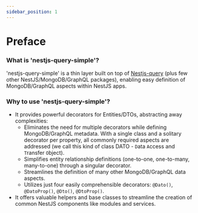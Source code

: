 ```yaml
---
sidebar_position: 1
---
```


# Preface

### What is 'nestjs-query-simple'?
'nestjs-query-simple' is a thin layer built on top of [Nestjs-query](https://tripss.github.io/nestjs-query/docs/introduction/getting-started) (plus few other NestJS/MongoDB/GraphQL packages), enabling easy definition of MongoDB/GraphQL aspects within NestJS apps.

### Why to use 'nestjs-query-simple'?
* It provides powerful decorators for Entities/DTOs, abstracting away complexities:
    *  Eliminates the need for multiple decorators while defining MongoDB/GraphQL metadata. With a single class and a solitary decorator per property, all commonly required aspects are addressed (we call this kind of class DATO - `D`ata `A`ccess and `T`ransfer `O`bject).
    * Simplifies entity relationship definitions (one-to-one, one-to-many, many-to-one) through a singular decorator.
    * Streamlines the definition of many other MongoDB/GraphQL data aspects.
    * Utilizes just four easily comprehensible decorators: `@Dato()`, `@DatoProp()`, `@Dto()`, `@DtoProp()`.
* It offers valuable helpers and base classes to streamline the creation of common NestJS components like modules and services.

